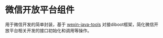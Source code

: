 # 微信开放平台组件

  用于微信开发的简单封装，基于 [wexin-java-tools](https://github.com/wechat-group/weixin-java-tools)
  对接diboot框架，简化微信开放平台相关开发的接口初始化和调用等操作。